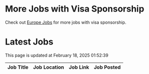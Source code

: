 # More Jobs with Visa Sponsorship

Check out [Europe Jobs](https://github.com/sureshparimi/europejobs#latest-jobs) for more jobs with visa sponsorship.

# Latest Jobs

This page is updated at February 18, 2025 01:52:39

| Job Title | Job Location | Job Link | Job Posted |
| --- | --- | --- | --- |
